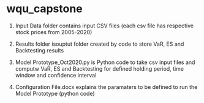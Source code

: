 # wqu_capstone
1) Input Data folder contains input CSV files (each csv file has respective stock prices from 2005-2020)

2) Results folder isouptut folder created by code to store VaR, ES and Backtesting results

3) Model Prototype_Oct2020.py is Python code to take csv input files and computw VaR, ES and Backtesting for defined holding period, time window and confidence interval

4) Configuration File.docx explains the paramaters to be defined to run the Model Prototype (python code)
